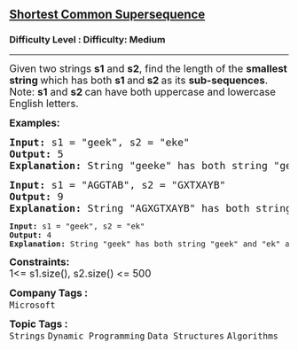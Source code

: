 <h2><a href="https://www.geeksforgeeks.org/problems/shortest-common-supersequence0322/1?itm_source=geeksforgeeks&itm_medium=article&itm_campaign=practice_card">Shortest Common Supersequence</a></h2><h3>Difficulty Level : Difficulty: Medium</h3><hr><div class="problems_problem_content__Xm_eO"><p><span style="font-size: 18px;">Given two strings <strong>s1</strong> and <strong>s2</strong>, find the length of the <strong>smallest string </strong>which has both <strong>s1 </strong>and<strong> s2 </strong>as its <strong>sub-sequences</strong>.<br>Note: <strong>s1</strong> and <strong>s2&nbsp;</strong>can have both uppercase and lowercase English letters.</span></p>
<p><span style="font-size: 18px;"><strong>Examples:</strong></span></p>
<pre><span style="font-size: 18px;"><strong>Input: </strong>s1 = "geek", s2 = "eke"
<strong>Output: </strong>5<strong>
Explanation: </strong></span><span style="font-size: 18px;">String "geeke" has both string "geek" and "eke" as subsequences.</span>
</pre>
<pre><span style="font-size: 18px;"><strong>Input: </strong>s1 = "AGGTAB", s2 = "GXTXAYB"
<strong>Output: </strong>9<strong>
Explanation: </strong></span><span style="font-size: 18px;">String "AGXGTXAYB" has both string "AGGTAB" and "GXTXAYB" as subsequences.<br></span></pre>
<pre><strong>Input: </strong>s1 = "geek", s2 = "ek"
<strong>Output: </strong>4<strong>
Explanation: </strong>String "geek" has both string "geek" and "ek" as subsequences.</pre>
<p><span style="font-size: 18px;"><strong>Constraints:</strong><br>1&lt;= s1.size(), s2.size() &lt;= 500</span></p></div><p><span style=font-size:18px><strong>Company Tags : </strong><br><code>Microsoft</code>&nbsp;<br><p><span style=font-size:18px><strong>Topic Tags : </strong><br><code>Strings</code>&nbsp;<code>Dynamic Programming</code>&nbsp;<code>Data Structures</code>&nbsp;<code>Algorithms</code>&nbsp;